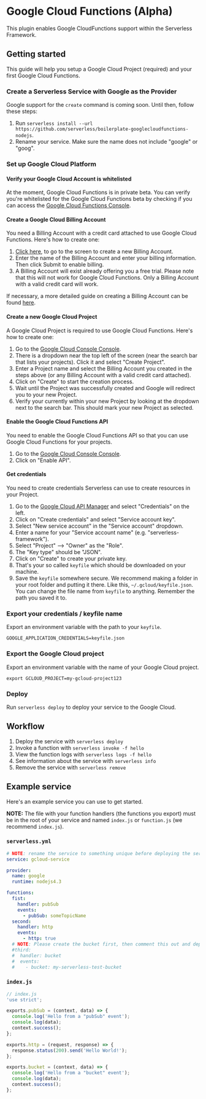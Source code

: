# Google Cloud Functions (Alpha)

This plugin enables Google CloudFunctions support within the Serverless Framework.

## Getting started

This guide will help you setup a Google Cloud Project (required) and your first Google Cloud Functions.

### Create a Serverless Service with Google as the Provider

Google support for the `create` command is coming soon.  Until then, follow these steps:

1. Run `serverless install --url https://github.com/serverless/boilerplate-googlecloudfunctions-nodejs`.
2. Rename your service.  Make sure the name does not include "google" or "goog".

### Set up Google Cloud Platform

#### Verify your Google Cloud Account is whitelisted

At the moment, Google Cloud Functions is in private beta.  You can verify you're whitelisted for the Google Cloud Functions beta by checking if you can access the <a href="https://console.cloud.google.com/functions" target="_blank">Google Cloud Functions Console</a>.

#### Create a Google Cloud Billing Account

You need a Billing Account with a credit card attached to use Google Cloud Functions.  Here's how to create one:

1. <a href="https://console.cloud.google.com/billing/create" target="_blank">Click here</a>, to go to the screen to create a new Billing Account.
2. Enter the name of the Billing Account and enter your billing information.  Then click Submit to enable billing.
3. A Billing Account will exist already offering you a free trial.  Please note that this will not work for Google Cloud Functions.  Only a Billing Account with a valid credit card will work.

If necessary, a more detailed guide on creating a Billing Account can be found <a href="https://support.google.com/cloud/answer/6288653?hl=en" target="_blank">here</a>.

#### Create a new Google Cloud Project

A Google Cloud Project is required to use Google Cloud Functions.  Here's how to create one:

1. Go to the <a href="https://console.cloud.google.com" target="_blank">Google Cloud Console Console</a>.
2. There is a dropdown near the top left of the screen (near the search bar that lists your projects).  Click it and select "Create Project".
3. Enter a Project name and select the Billing Account you created in the steps above (or any Billing Account with a valid credit card attached).
3. Click on "Create" to start the creation process.
4. Wait until the Project was successfully created and Google will redirect you to your new Project.
5. Verify your currently within your new Project by looking at the dropdown next to the search bar.  This should mark your new Project as selected.

#### Enable the Google Cloud Functions API

You need to enable the Google Cloud Functions API so that you can use Google Cloud Functions
for your projects.

1. Go to the <a href="https://console.cloud.google.com" target="_blank">Google Cloud Console Console</a>.
2. Click on "Enable API".

#### Get credentials

You need to create credentials Serverless can use to create resources in your Project.

1. Go to the <a href="https://console.cloud.google.com/apis" target="_blank">Google Cloud API Manager</a> and select "Credentials" on the left.
2. Click on "Create credentials" and select "Service account key".
3. Select "New service account" in the "Service account" dropdown.
4. Enter a name for your "Service account name" (e.g. "serverless-framework").
5. Select "Project" --> "Owner" as the "Role".
6. The "Key type" should be "JSON".
7. Click on "Create" to create your private key.
8. That's your so called `keyfile` which should be downloaded on your machine.
9. Save the `keyfile` somewhere secure.  We recommend making a folder in your root folder and putting it there.  Like this, `~/.gcloud/keyfile.json`.  You can change the file name from `keyfile` to anything.  Remember the path you saved it to.

### Export your credentials / keyfile name

Export an environment variable with the path to your `keyfile`.

`GOOGLE_APPLICATION_CREDENTIALS=keyfile.json`

### Export the Google Cloud project

Export an environment variable with the name of your Google Cloud project.

`export GCLOUD_PROJECT=my-gcloud-project123`

### Deploy

Run `serverless deploy` to deploy your service to the Google Cloud.

## Workflow

1. Deploy the service with `serverless deploy`
2. Invoke a function with `serverless invoke -f hello`
3. View the function logs with `serverless logs -f hello`
4. See information about the service with `serverless info`
5. Remove the service with `serverless remove`

## Example service

Here's an example service you can use to get started.

**NOTE:** The file with your function handlers (the functions you export) must be
in the root of your service and named `index.js` or `function.js` (we recommend `index.js`).

### `serverless.yml`

```yml
# NOTE: rename the service to something unique before deploying the service
service: gcloud-service

provider:
  name: google
  runtime: nodejs4.3

functions:
  fist:
    handler: pubSub
    events:
      - pubSub: someTopicName
  second:
    handler: http
    events:
      - http: true
  # NOTE: Please create the bucket first, then comment this out and deploy again
  #third:
  #  handler: bucket
  #  events:
  #    - bucket: my-serverless-test-bucket
```

### `index.js`

```javascript
// index.js
'use strict';

exports.pubSub = (context, data) => {
  console.log('Hello from a "pubSub" event');
  console.log(data);
  context.success();
};

exports.http = (request, response) => {
  response.status(200).send('Hello World!');
};

exports.bucket = (context, data) => {
  console.log('Hello from a "bucket" event');
  console.log(data);
  context.success();
};
```

